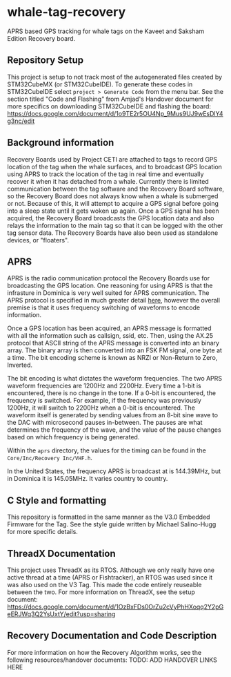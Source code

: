 # whale-tag-recovery
APRS based GPS tracking for whale tags on the Kaveet and Saksham Edition Recovery board.

## Repository Setup
This project is setup to not track most of the autogenerated files created by STM32CubeMX (or STM32CubeIDE). To generate these codes in STM32CubeIDE select `project > Generate Code` from the menu bar. See the section titled "Code and Flashing" from Amjad's Handover document for more specifics on downloading STM32CubeIDE and flashing the board: https://docs.google.com/document/d/1o9TE2r5OU4Np_9Mus9UJ9wEsDlY4g3nc/edit

## Background information
Recovery Boards used by Project CETI are attached to tags to record GPS location of the tag when the whale surfaces, and to broadcast GPS location using APRS to track the location of the tag in real time and eventually recover it when it has detached from a whale. Currently there is limited communication between the tag software and the Recovery Board software, so the Recovery Board does not always know when a whale is submerged or not. Because of this, it will attempt to acquire a GPS signal before going into a sleep state until it gets woken up again. Once a GPS signal has been acquired, the Recovery Board broadcasts the GPS location data and also relays the information to the main tag so that it can be logged with the other tag sensor data. The Recovery Boards have also been used as standalone devices, or "floaters". 

## APRS 
APRS is the radio communication protocol the Recovery Boards use for broadcasting the GPS location. One reasoning for using APRS is that the infrasture in Dominica is very well suited for APRS communication. The APRS protocol is specified in much greater detail [here](http://www.aprs.org/doc/APRS101.PDF), however the overall premise is that it uses frequency switching of waveforms to encode information. 

Once a GPS location has been acquired, an APRS message is formatted with all the information such as callsign, ssid, etc. Then, using the AX.25 protocol that ASCII string of the APRS message is converted into an binary array. The binary array is then converted into an FSK FM signal, one byte at a time. The bit encoding scheme is known as NRZI or Non-Return to Zero, Inverted. 

The bit encoding is what dictates the waveform frequencies. The two APRS waveform frequencies are 1200Hz and 2200Hz. Every time a 1-bit is encountered, there is no change in the tone. If a 0-bit is encountered, the frequency is switched. For example, if the frequency was previously 1200Hz, it will switch to 2200Hz when a 0-bit is encountered. The waveform itself is generated by sending values from an 8-bit sine wave to the DAC with microsecond pauses in-between. The pauses are what determines the frequency of the wave, and the value of the pause changes based on which frequency is being generated. 

Within the `aprs` directory, the values for the timing can be found in the `Core/Inc/Recovery Inc/VHF.h`. 

In the United States, the frequency APRS is broadcast at is 144.39MHz, but in Dominica it is 145.05MHz. It varies country to country. 

## C Style and formatting
This repository is formatted in the same manner as the V3.0 Embedded Firmware for the Tag. See the style guide written by Michael Salino-Hugg for more specific details.

## ThreadX Documentation
This project uses ThreadX as its RTOS. Although we only really have one active thread at a time (APRS or Fishtracker), an RTOS was used since it was also used on the V3 Tag. This made the code entirely reuseable between the two. For more information on ThreadX, see the setup document: https://docs.google.com/document/d/1OzBxFDs0OrZu2cVyPhHXoqq2Y2pGeERJWq3Q2YsUxtY/edit?usp=sharing

## Recovery Documentation and Code Description
For more information on how the Recovery Algorithm works, see the following resources/handover documents: TODO: ADD HANDOVER LINKS HERE
